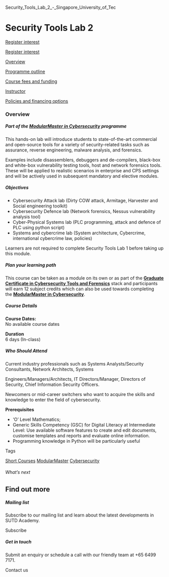 Security_Tools_Lab_2_-_Singapore_University_of_Tec



Security Tools Lab 2
====================

[Register interest](/admissions/academy/short-courses/short-courses-register-your-interest/?coursename=security-tools-lab-2)

[Register interest](/admissions/academy/short-courses/short-courses-register-your-interest/?coursename=security-tools-lab-2)

[Overview](/course/security-tools-lab-2/#tabs)

[Programme outline](/course/security-tools-lab-2/programme-outline/#tabs)

[Course fees and funding](/course/security-tools-lab-2/course-fees-and-funding/#tabs)

[Instructor](/course/security-tools-lab-2/instructor/#tabs)

[Policies and financing options](/course/security-tools-lab-2/policies-and-financing-options/#tabs)

### Overview

##### **Part of the [ModularMaster in Cybersecurity](/course/modularmaster-certificate-in-cybersecurity/ "ModularMasters in Cybersecurity") programme**

This hands-on lab will introduce students to state-of-the-art commercial and open-source tools for a variety of security-related tasks such as assurance, reverse engineering, malware analysis, and forensics.

Examples include disassemblers, debuggers and de-compilers, black-box and white-box vulnerability testing tools, host and network forensics tools. These will be applied to realistic scenarios in enterprise and CPS settings and will be actively used in subsequent mandatory and elective modules.

##### **Objectives**

* Cybersecurity Attack lab (Dirty COW attack, Armitage, Harvester and Social engineering toolkit)
* Cybersecurity Defence lab (Network forensics, Nessus vulnerability analysis tool)
* Cyber-Physical Systems lab (PLC programming, attack and defence of PLC using python script)
* Systems and cybercrime lab (System architecture, Cybercrime, international cybercrime law, policies)

Learners are not required to complete Security Tools Lab 1 before taking up this module.

##### **Plan your learning path**

This course can be taken as a module on its own or as part of the **[Graduate Certificate in Cybersecurity Tools and Forensics](/course/graduate-certificate-cybersecurity/ "Learn more")** stack and participants will earn 12 subject credits which can also be used towards completing the **[ModularMaster in Cybersecurity](/course/modularmaster-certificate-in-cybersecurity/ "Learn more")**.

##### **Course Details**

**Course Dates:**  
No available course dates

**Duration**  
6 days (In-class)

##### **Who Should Attend**

Current industry professionals such as Systems Analysts/Security Consultants, Network Architects, Systems

Engineers/Managers/Architects, IT Directors/Manager, Directors of Security, Chief Information Security Officers.

Newcomers or mid-career switchers who want to acquire the skills and knowledge to enter the field of cybersecurity.

**Prerequisites**

* ‘O’ Level Mathematics;
* Generic Skills Competency (GSC) for Digital Literacy at Intermediate Level: Use available software features to create and edit documents, customise templates and reports and evaluate online information.
* Programming knowledge in Python will be particularly useful

Tags

[Short Courses](/admissions/academy/courses-and-modules/?academy-type-course=780)
[ModularMaster](/admissions/academy/courses-and-modules/?academy-type-course=792)
[Cybersecurity](/admissions/academy/courses-and-modules/?discipline=787)

###### What’s next

Find out more
-------------

##### Mailing list

Subscribe to our mailing list and learn about the latest developments in SUTD Academy.

Subscribe

##### Get in touch

Submit an enquiry or schedule a call with our friendly team at +65 6499 7171.

Contact us

